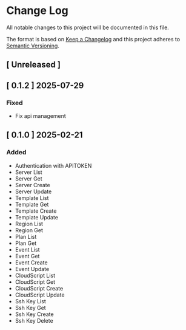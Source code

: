 # Change Log
All notable changes to this project will be documented in this file.

The format is based on [Keep a Changelog](http://keepachangelog.com/)
and this project adheres to [Semantic Versioning](http://semver.org/).

## [ Unreleased ]

## [ 0.1.2 ] 2025-07-29

### Fixed

- Fix api management

## [ 0.1.0 ] 2025-02-21

### Added

- Authentication with APITOKEN
- Server List
- Server Get
- Server Create
- Server Update
- Template List
- Template Get
- Template Create
- Template Update
- Region List
- Region Get
- Plan List
- Plan Get
- Event List
- Event Get
- Event Create
- Event Update
- CloudScript List
- CloudScript Get
- CloudScript Create
- CloudScript Update
- Ssh Key List
- Ssh Key Get
- Ssh Key Create
- Ssh Key Delete
